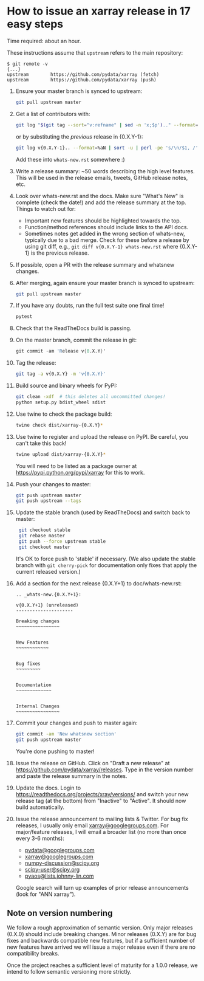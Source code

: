 # How to issue an xarray release in 17 easy steps

Time required: about an hour.

These instructions assume that `upstream` refers to the main repository:
```
$ git remote -v
{...}
upstream        https://github.com/pydata/xarray (fetch)
upstream        https://github.com/pydata/xarray (push)
```

 1. Ensure your master branch is synced to upstream:
     ```sh
     git pull upstream master
     ```
 2. Get a list of contributors with:
    ```sh
    git log "$(git tag --sort="v:refname" | sed -n 'x;$p').." --format=%aN | sort -u | perl -pe 's/\n/$1, /'
    ```
    or by substituting the _previous_ release in {0.X.Y-1}:
    ```sh
    git log v{0.X.Y-1}.. --format=%aN | sort -u | perl -pe 's/\n/$1, /'
    ```
    Add these into `whats-new.rst` somewhere :)
 2. Write a release summary: ~50 words describing the high level features. This
    will be used in the release emails, tweets, GitHub release notes, etc. 
 3. Look over whats-new.rst and the docs. Make sure "What's New" is complete
    (check the date!) and add the release summary at the top.
    Things to watch out for:
    - Important new features should be highlighted towards the top.
    - Function/method references should include links to the API docs.
    - Sometimes notes get added in the wrong section of whats-new, typically
      due to a bad merge. Check for these before a release by using git diff,
      e.g., `git diff v{0.X.Y-1} whats-new.rst` where {0.X.Y-1} is the previous
      release.
 4. If possible, open a PR with the release summary and whatsnew changes.
 4. After merging, again ensure your master branch is synced to upstream:
     ```sh
     git pull upstream master
     ```
 4. If you have any doubts, run the full test suite one final time!
      ```sh
      pytest
      ```
 5. Check that the ReadTheDocs build is passing.
 6. On the master branch, commit the release in git:
      ```s
      git commit -am 'Release v{0.X.Y}'
      ```
 7. Tag the release:
      ```sh
      git tag -a v{0.X.Y} -m 'v{0.X.Y}'
      ```
 8. Build source and binary wheels for PyPI:
      ```sh
      git clean -xdf  # this deletes all uncommitted changes!
      python setup.py bdist_wheel sdist
      ```
 9. Use twine to check the package build:
      ```sh
      twine check dist/xarray-{0.X.Y}*
      ```
10. Use twine to register and upload the release on PyPI. Be careful, you can't
    take this back!
      ```sh
      twine upload dist/xarray-{0.X.Y}*
      ```
    You will need to be listed as a package owner at
    https://pypi.python.org/pypi/xarray for this to work.
11. Push your changes to master:
      ```sh
      git push upstream master
      git push upstream --tags
      ```
12. Update the stable branch (used by ReadTheDocs) and switch back to master:
     ```sh
      git checkout stable
      git rebase master
      git push --force upstream stable
      git checkout master
     ```
    It's OK to force push to 'stable' if necessary. (We also update the stable 
    branch with `git cherry-pick` for documentation only fixes that apply the 
    current released version.)
13. Add a section for the next release {0.X.Y+1} to doc/whats-new.rst:
     ```
     .. _whats-new.{0.X.Y+1}:

     v{0.X.Y+1} (unreleased)
     ---------------------

     Breaking changes
     ~~~~~~~~~~~~~~~~


     New Features
     ~~~~~~~~~~~~


     Bug fixes
     ~~~~~~~~~


     Documentation
     ~~~~~~~~~~~~~


     Internal Changes
     ~~~~~~~~~~~~~~~~
     ```
14. Commit your changes and push to master again:
      ```sh
      git commit -am 'New whatsnew section'
      git push upstream master
      ```
    You're done pushing to master!
15. Issue the release on GitHub. Click on "Draft a new release" at
    https://github.com/pydata/xarray/releases. Type in the version number
    and paste the release summary in the notes.
16. Update the docs. Login to https://readthedocs.org/projects/xray/versions/
    and switch your new release tag (at the bottom) from "Inactive" to "Active".
    It should now build automatically.
17. Issue the release announcement to mailing lists & Twitter. For bug fix releases, I 
    usually only email xarray@googlegroups.com. For major/feature releases, I will email a broader
    list (no more than once every 3-6 months):
      - pydata@googlegroups.com
      - xarray@googlegroups.com
      - numpy-discussion@scipy.org
      - scipy-user@scipy.org
      - pyaos@lists.johnny-lin.com

    Google search will turn up examples of prior release announcements (look for
    "ANN xarray").

## Note on version numbering

We follow a rough approximation of semantic version. Only major releases (0.X.0)
should include breaking changes. Minor releases (0.X.Y) are for bug fixes and
backwards compatible new features, but if a sufficient number of new features
have arrived we will issue a major release even if there are no compatibility
breaks.

Once the project reaches a sufficient level of maturity for a 1.0.0 release, we
intend to follow semantic versioning more strictly.
